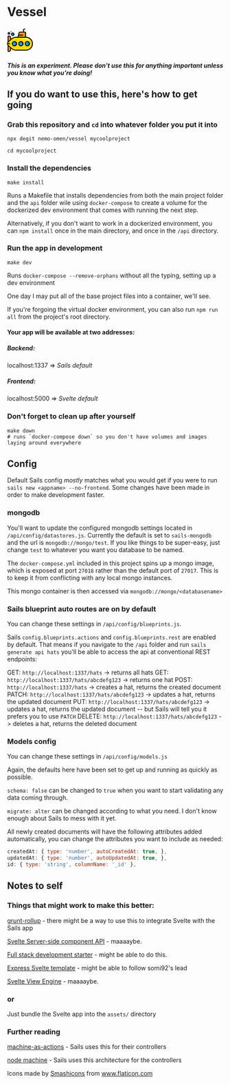 # Vessel
<svg height="60" viewBox="0 0 60 54" width="60" xmlns="http://www.w3.org/2000/svg"><g id="Page-1" fill="none" fill-rule="evenodd"><g id="008---Submarine" fill-rule="nonzero"><g id="Icons" transform="translate(1 8)"><path id="Shape" d="m19.549 42h23.451c8.2842712 0 15-6.7157288 15-15s-6.7157288-15-15-15h-23.451c-3.5806944-.0000729-7.0432981 1.280757-9.762 3.611l-8.387 7.189c-.888551.7600107-1.40007693 1.8707527-1.4 3.04v2.32c-.00007693 1.1692473.511449 2.2799893 1.4 3.04l8.39 7.192c2.7183444 2.3284875 6.1797193 3.6081925 9.759 3.608z" fill="#ffdc00"/><path id="Shape" d="m43 12h-3c8.2842712 0 15 6.7157288 15 15s-6.7157288 15-15 15h3c8.2842712 0 15-6.7157288 15-15s-6.7157288-15-15-15z" fill="#fec108"/><g fill="#ff9801"><path id="Shape" d="m7 18v-5c0-2.209139-1.790861-4-4-4h-1c-.55228475 0-1 .44771525-1 1v13.2z"/><path id="Shape" d="m1 30.8v13.2c0 .5522847.44771525 1 1 1h1c2.209139 0 4-1.790861 4-4v-5z"/><path id="Shape" d="m28.562 0h11.438c1.1045695 0 2 .8954305 2 2v10h-18l2.621-10.485c.2226204-.89062096 1.0229774-1.51532 1.941-1.515z"/></g><path id="Shape" d="m40 0h-3c1.1045695 0 2 .8954305 2 2v10h3v-10c0-1.1045695-.8954305-2-2-2z" fill="#f57c00"/><circle id="Oval" cx="46" cy="27" fill="#02a9f4" r="5"/><path id="Shape" d="m46 22c-.5100781.007121-1.0160138.0927928-1.5.254 2.0807519.6438254 3.4994946 2.5679184 3.4994946 4.746s-1.4187427 4.1021746-3.4994946 4.746c1.8757024.5955702 3.9262648.0330725 5.2355561-1.4361857 1.3092914-1.4692582 1.6327423-3.5708265.8258444-5.3657859s-2.5934199-2.9480201-4.5614005-2.9440284z" fill="#0377bc"/><circle id="Oval" cx="31" cy="27" fill="#02a9f4" r="5"/><path id="Shape" d="m31 22c-.5100781.007121-1.0160138.0927928-1.5.254 2.0807519.6438254 3.4994946 2.5679184 3.4994946 4.746s-1.4187427 4.1021746-3.4994946 4.746c1.8757024.5955702 3.9262648.0330725 5.2355561-1.4361857 1.3092914-1.4692582 1.6327423-3.5708265.8258444-5.3657859s-2.5934199-2.9480201-4.5614005-2.9440284z" fill="#0377bc"/><circle id="Oval" cx="16" cy="27" fill="#02a9f4" r="5"/><path id="Shape" d="m16 22c-.5100781.007121-1.0160138.0927928-1.5.254 2.0807519.6438254 3.4994946 2.5679184 3.4994946 4.746s-1.4187427 4.1021746-3.4994946 4.746c1.8757024.5955702 3.9262648.0330725 5.2355561-1.4361857 1.3092914-1.4692582 1.6327423-3.5708265.8258444-5.3657859s-2.5934199-2.9480201-4.5614005-2.9440284z" fill="#0377bc"/><circle id="Oval" cx="12" cy="5" fill="#02a9f4" r="3"/><circle id="Oval" cx="3" cy="3" fill="#02a9f4" r="2"/></g><g id="Icons_copy"><path id="Shape" d="m50.1 26.851c-.1976355-.0002517-.3907649-.0590605-.555-.169-1.6404254-1.0985886-3.570693-1.684109-5.545-1.682h-3c-.5522847 0-1-.4477153-1-1s.4477153-1 1-1h3c2.3701427-.0033148 4.6874757.6999623 6.656 2.02.3658622.2449086.5285083.7002855.4005849 1.1215585-.1279235.421273-.5163176.7093216-.9565849.7094415z" fill="#f5f5f5"/><path id="Shape" d="m37 25h-1c-.5522847 0-1-.4477153-1-1s.4477153-1 1-1h1c.5522847 0 1 .4477153 1 1s-.4477153 1-1 1z" fill="#f5f5f5"/><g fill="#000"><path id="Shape" d="m44 19v-9c0-1.65685425-1.3431458-3-3-3h-2v-4c0-.55228475.4477153-1 1-1h1c.5522847 0 1-.44771525 1-1s-.4477153-1-1-1h-1c-1.6568542 0-3 1.34314575-3 3v4h-7.438c-1.3767019-.00030783-2.5769204.93644802-2.911 2.272l-2.431 9.728h-3.671c-3.8190712.000717-7.5120255 1.366954-10.412 3.852l-1.137.974v-2.826c-.00330612-2.7600532-2.23994685-4.9966939-5-5h-1c-1.1045695 0-2 .8954305-2 2v12.84c-.64911064.8654809-1 1.9181489-1 3v2.32c0 1.0818511.35088936 2.1345191 1 3v12.84c0 1.1045695.8954305 2 2 2h1c2.76005315-.0033061 4.99669388-2.2399468 5-5v-2.826l1.137.974c2.8999745 2.485046 6.5929288 3.851283 10.412 3.852h23.451c8.836556 0 16-7.163444 16-16s-7.163444-16-16-16zm-16.969-3h8.969c.5522847 0 1-.4477153 1-1s-.4477153-1-1-1h-8.469l1.06-4.242c.111161-.44569003.5116567-.75833242.971-.758h11.438c.5522847 0 1 .44771525 1 1v9h-15.719zm-23.031 2c1.65685425 0 3 1.3431458 3 3v4.54l-4 3.429v-10.969zm3 31c0 1.6568542-1.34314575 3-3 3h-1v-10.969l4 3.429zm37 0h-23.451c-3.3419111-.0007135-6.5734287-1.1963502-9.111-3.371l-8.391-7.191c-.6647658-.5701162-1.04722382-1.4022455-1.047-2.278v-.16h4c.55228475 0 1-.4477153 1-1s-.44771525-1-1-1h-4v-.16c-.00022382-.8757545.3822342-1.7078838 1.047-2.278l8.391-7.191c2.5375713-2.1746498 5.7690889-3.3702865 9.111-3.371h23.451c7.7319864.0000001 13.9999998 6.2680136 13.9999998 14s-6.2680134 13.9999999-13.9999998 14z"/><path id="Shape" d="m47 29c-2.4267735 0-4.6145912 1.4618531-5.5432772 3.7038994s-.4153515 4.8227533 1.3006365 6.5387413 4.296695 2.2293225 6.5387413 1.3006365 3.7038994-3.1165037 3.7038994-5.5432772c-.0033074-3.3123376-2.6876624-5.9966926-6-6zm0 10c-2.209139 0-4-1.790861-4-4s1.790861-4 4-4 4 1.790861 4 4-1.790861 4-4 4z"/><path id="Shape" d="m32 29c-3.3137085 0-6 2.6862915-6 6s2.6862915 6 6 6 6-2.6862915 6-6c-.0033074-3.3123376-2.6876624-5.9966926-6-6zm0 10c-2.209139 0-4-1.790861-4-4s1.790861-4 4-4 4 1.790861 4 4-1.790861 4-4 4z"/><path id="Shape" d="m17 29c-3.3137085 0-6 2.6862915-6 6s2.6862915 6 6 6 6-2.6862915 6-6c-.0033074-3.3123376-2.6876624-5.9966926-6-6zm0 10c-2.209139 0-4-1.790861-4-4s1.790861-4 4-4 4 1.790861 4 4-1.790861 4-4 4z"/><path id="Shape" d="m13 17c2.209139 0 4-1.790861 4-4s-1.790861-4-4-4-4 1.790861-4 4 1.790861 4 4 4zm0-6c1.1045695 0 2 .8954305 2 2s-.8954305 2-2 2-2-.8954305-2-2 .8954305-2 2-2z"/><path id="Shape" d="m4 14c1.65685425 0 3-1.3431458 3-3 0-1.65685425-1.34314575-3-3-3s-3 1.34314575-3 3c0 1.6568542 1.34314575 3 3 3zm0-4c.55228475 0 1 .4477153 1 1s-.44771525 1-1 1-1-.4477153-1-1 .44771525-1 1-1z"/><circle id="Oval" cx="9" cy="7" r="1"/></g></g></g></g></svg>

##### This is an experiment. Please don't use this for anything important unless you know what you're doing!

## If you do want to use this, here's how to get going

### Grab this repository and `cd` into whatever folder you put it into
```shell
npx degit nemo-omen/vessel mycoolproject
```

```shell
cd mycoolproject
```

### Install the dependencies
```shell
make install
```
Runs a Makefile that installs dependencies from both the main project folder
and the `api` folder wile using `docker-compose` to create a volume for the 
dockerized dev environment that comes with running the next step.

Alternatively, if you don't want to work in a dockerized environment, you can 
`npm install` once in the main directory, and once in the `/api` directory.

### Run the app in development
```shell
make dev
```
Runs `docker-compose --remove-orphans` without all the typing, setting up a dev environment

One day I may put all of the base project files into a container, we'll see.

If you're forgoing the virtual docker environment, you can also run `npm run all`
from the project's root directory.

#### Your app will be available at two addresses:

##### Backend: 
localhost:1337 => _Sails default_

##### Frontend:
localhost:5000 => _Svelte default_

### Don't forget to clean up after yourself
```shell
make down
# runs `docker-compose down` so you don't have volumes and images laying around everywhere
```
## Config
Default Sails config _mostly_ matches what you would get if you were to run `sails new <appname> --no-frontend`. Some changes have been made in order to make development faster.

### mongodb
You'll want to update the configured mongodb settings located in `/api/config/datastores.js`. Currently the default is set to `sails-mongodb` and the url is `mongodb://mongo/test`. If you like things to be super-easy, just change `test` to whatever you want you database to be named.

The `docker-compose.yml` included in this project spins up a mongo image, which is exposed at port `27018` rather than the default port of `27017`. This is to keep it from conflicting with any local mongo instances.

This mongo container is then accessed via `mongodb://mongo/<databasename>`

### Sails blueprint auto routes are on by default
You can change these settings in `/api/config/blueprints.js`.

Sails `config.blueprints.actions` and `config.blueprints.rest` are enabled by default. That means if you navigate to the `/api` folder and run `sails generate api hats` you'll be able to access the api at conventional REST endpoints:

GET: `http://localhost:1337/hats` -> returns all hats
GET: `http://localhost:1337/hats/abcdefg123` -> returns one hat
POST: `http://localhost:1337/hats` -> creates a hat, returns the created document
PATCH: `http://localhost:1337/hats/abcdefg123` -> updates a hat, returns the updated document
PUT: `http://localhost:1337/hats/abcdefg123` -> updates a hat, returns the updated document -- but Sails will tell you it prefers you to use `PATCH`
DELETE: `http://localhost:1337/hats/abcdefg123` -> deletes a hat, returns the deleted document

### Models config
You can change these settings in `/api/config/models.js`

Again, the defaults here have been set to get up and running as quickly as possible.

`schema: false` can be changed to `true` when you want to start validating any data coming through.

`migrate: alter` can be changed according to what you need. I don't know enough about Sails to mess with it yet.

All newly created documents will have the following attributes added automatically, you can change the attributes you want to include as needed:

```js
createdAt: { type: 'number', autoCreatedAt: true, },
updatedAt: { type: 'number', autoUpdatedAt: true, },
id: { type: 'string', columnName: '_id' },
```

## Notes to self
### Things that might work to make this better:

[grunt-rollup](https://www.npmjs.com/package/grunt-rollup) - there might be a way to use this to integrate Svelte with the Sails app

[Svelte Server-side component API](https://svelte.dev/docs#Server-side_component_API) - maaaaybe.

[Full stack development starter](https://medium.com/swlh/full-stack-development-starter-svelte-and-express-831aefee41c0) - might be able to do this.

[Express Svelte template](https://github.com/somi92/express-svelte-template) - might be able to follow somi92's lead

[Svelte View Engine](https://www.npmjs.com/package/svelte-view-engine) - maaaaybe.

### or

Just bundle the Svelte app into the `assets/` directory

### Further reading

[machine-as-actions](https://github.com/sailshq/machine-as-action) - Sails uses this for their controllers

[node machine](https://node-machine.org/) - Sails uses this architecture for the controllers

Icons made by <a href="https://www.flaticon.com/authors/smashicons" title="Smashicons">Smashicons</a> from <a href="https://www.flaticon.com/" title="Flaticon"> www.flaticon.com</a>